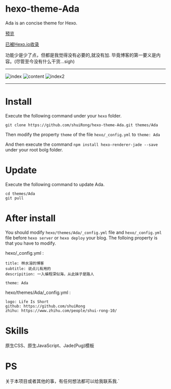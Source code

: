 # hexo-theme-Ada
Ada is an concise theme for Hexo.

[预览](https://shuirong.github.io/)

[已被Hexo.io收录](https://hexo.io/themes/)

功能少是少了点，但都是我觉得没有必要的,就没有加.
毕竟博客的第一要义是内容。(尽管至今没有什么干货...sigh)

---

![index](/screenshots/Ada1.png)
![content](/screenshots/Ada2.png)
![index2](/screenshots/Ada3.png)

---
# Install
Execute the following command under your `hexo` folder.

```
git clone https://github.com/shuiRong/hexo-theme-Ada.git themes/Ada
```
Then modify the property `theme` of the file `hexo/_config.yml`  to `theme: Ada`

And then execute the command `npm install hexo-renderer-jade --save` under your root bolg folder.

# Update
Execute the following command to update Ada.

```
cd themes/Ada
git pull
```

# After install
You should modify  `hexo/themes/Ada/_config.yml` file and `hexo/_config.yml` file before `hexo server` or `hexo deploy` your blog.
The folloing property is that you have to modify.

hexo/_config.yml :
```
title: 林水溶的博客
subtitle: 说点儿有用的
descripition: 一入编程深似海，从此妹子是路人

theme: Ada

```
hexo/themes/Ada/_config.yml :

```
logo: Life Is Short
github: https://github.com/shuiRong
zhihu: https://www.zhihu.com/people/shui-rong-10/

```

# Skills
原生CSS、原生JavaScript、Jade(Pug)模板

# PS

关于本项目或者其他的事，有任何想法都可以给我联系我.`